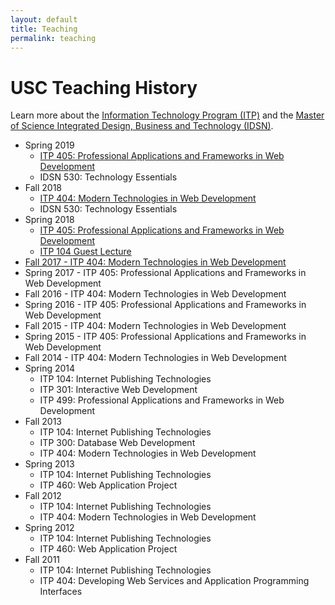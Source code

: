 ```yaml
---
layout: default
title: Teaching
permalink: teaching
---
```


# USC Teaching History

Learn more about the [Information Technology Program (ITP)](https://itp.usc.edu/) and the [Master of Science Integrated Design, Business and Technology (IDSN)](https://iovine-young.usc.edu/program/graduate-program.html).

-   Spring 2019
    -   [ITP 405: Professional Applications and Frameworks in Web Development](/teaching/2019/itp405)
    -   IDSN 530: Technology Essentials
-   Fall 2018
    -   [ITP 404: Modern Technologies in Web Development](/teaching/2018/itp404)
    -   IDSN 530: Technology Essentials
-   Spring 2018
    -   [ITP 405: Professional Applications and Frameworks in Web Development](/teaching/2018/itp405)
    -   [ITP 104 Guest Lecture](https://slides.com/davidtang/itp-104-intro-to-javascript-and-jquery#/)
-   [Fall 2017 - ITP 404: Modern Technologies in Web Development](/teaching/2017/itp404)
-   Spring 2017 - ITP 405: Professional Applications and Frameworks in Web Development
-   Fall 2016 - ITP 404: Modern Technologies in Web Development
-   Spring 2016 - ITP 405: Professional Applications and Frameworks in Web Development
-   Fall 2015 - ITP 404: Modern Technologies in Web Development
-   Spring 2015 - ITP 405: Professional Applications and Frameworks in Web Development
-   Fall 2014 - ITP 404: Modern Technologies in Web Development
-   Spring 2014
    -   ITP 104: Internet Publishing Technologies
    -   ITP 301: Interactive Web Development
    -   ITP 499: Professional Applications and Frameworks in Web Development
-   Fall 2013
    -   ITP 104: Internet Publishing Technologies
    -   ITP 300: Database Web Development
    -   ITP 404: Modern Technologies in Web Development
-   Spring 2013
    -   ITP 104: Internet Publishing Technologies
    -   ITP 460: Web Application Project
-   Fall 2012
    -   ITP 104: Internet Publishing Technologies
    -   ITP 404: Modern Technologies in Web Development
-   Spring 2012
    -   ITP 104: Internet Publishing Technologies
    -   ITP 460: Web Application Project
-   Fall 2011
    -   ITP 104: Internet Publishing Technologies
    -   ITP 404: Developing Web Services and Application Programming Interfaces
